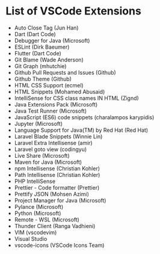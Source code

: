 # List of VSCode Extensions

* Auto Close Tag (Jun Han)
* Dart (Dart Code)
* Debugger for Java (Microsoft)
* ESLint (Dirk Baeumer)
* Flutter (Dart Code)
* Git Blame (Wade Anderson)
* Git Graph (mhutchie)
* Github Pull Requests and Issues (Github)
* Github Theme (Github)
* HTML CSS Support (ecmel)
* HTML Snippets (Mohamed Abusaid)
* IntelliSense for CSS class names IN HTML (Zignd)
* Java Extensions Pack (Microsoft)
* Java Test Runner (Microsoft)
* JavaScript (ES6) code snippets (charalampos karypidis)
* Jupyter (Microsoft)
* Language Support for Java(TM) by Red Hat (Red Hat)
* Laravel Blade Snippets (Winnie Lin)
* Laravel Extra Intellisense (amir)
* Laravel goto view (codingyu)
* Live Share (Microsoft)
* Maven for Java (Microsoft)
* npm Intellisense (Christian Kohler)
* Path Intellisense (Christian Kohler)
* PHP IntelliSense
* Prettier - Code formatter (Prettier)
* Prettify JSON (Mohsen Azimi)
* Project Manager for Java (Microsoft)
* Pylance (Microsoft)
* Python (Microsoft)
* Remote - WSL (Microsoft)
* Thunder Client (Ranga Vadhieni)
* VIM (vscodevim)
* Visual Studio
* vscode-icons (VSCode Icons Team)
